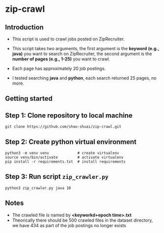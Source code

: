 # zip-crawl

## Introduction

- This script is used to crawl jobs posted on ZipRecruiter.

- This script takes two arguments, the first argument is the **keyword** **(e.g., java)** you want to search on ZipRecruiter, the second argument is the **number of pages (e.g., 1-25)** you want to crawl. 
- Each page has approximately 20 job postings.
- I tested searching **java** and **python**, each search returned 25 pages, no more.

## Getting started

## Step 1: Clone repository to local machine
```
git clone https://github.com/shao-shuai/zip-crawl.git
```

## Step 2: Create python virtual environment
```
python3 -m venv venv             # create virtualenv
source venv/bin/activate         # activate virtualenv
pip install -r requirements.txt  # install requirements
```

## Step 3: Run script `zip_crawler.py`

```
python3 zip_crawler.py java 10
```

## Notes

- The crawled file is named by **<keyworkd+epoch time>.txt**
- Theorically there should be 500 crawled files in the dataset directory, we have 434 as part of the job postings no longer exists